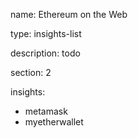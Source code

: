name: Ethereum on the Web

type: insights-list

description: todo

section: 2

insights:
  - metamask
  - myetherwallet

